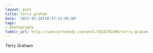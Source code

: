```yaml
---
layout: post
title: terry graham
date: '2011-01-18T18:37:12-06:00'
tags:
- photography
tumblr_url: http://spencertweedy.com/post/2818702300/terry-graham
---
```

Terry Graham
